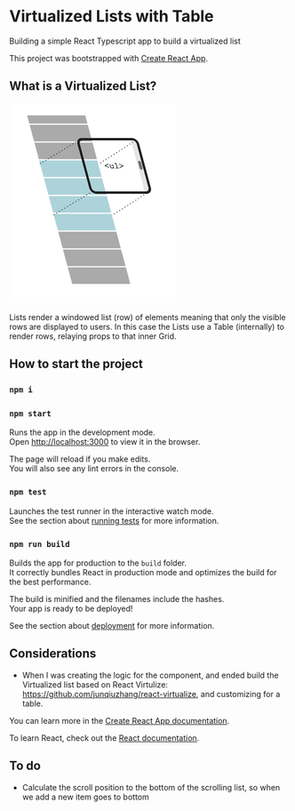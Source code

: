 # Virtualized Lists with Table

Building a simple React Typescript app to build a virtualized list

This project was bootstrapped with [Create React App](https://github.com/facebook/create-react-app).

## What is a Virtualized List?

![This is an image](virtualized-lists.png)

Lists render a windowed list (row) of elements meaning that only the visible rows are displayed to users. In this case the Lists use a Table (internally) to render rows, relaying props to that inner Grid.


## How to start the project

### `npm i`
### `npm start`

Runs the app in the development mode.\
Open [http://localhost:3000](http://localhost:3000) to view it in the browser.

The page will reload if you make edits.\
You will also see any lint errors in the console.

### `npm test`

Launches the test runner in the interactive watch mode.\
See the section about [running tests](https://facebook.github.io/create-react-app/docs/running-tests) for more information.

### `npm run build`

Builds the app for production to the `build` folder.\
It correctly bundles React in production mode and optimizes the build for the best performance.

The build is minified and the filenames include the hashes.\
Your app is ready to be deployed!

See the section about [deployment](https://facebook.github.io/create-react-app/docs/deployment) for more information.


## Considerations

- When I was creating the logic for the component, and ended build the Virtualized list based on React Virtulize: https://github.com/junqiuzhang/react-virtualize, and customizing for a table.

You can learn more in the [Create React App documentation](https://facebook.github.io/create-react-app/docs/getting-started).

To learn React, check out the [React documentation](https://reactjs.org/).

## To do
- Calculate the scroll position to the bottom of the scrolling list, so when we add a new item goes to bottom
